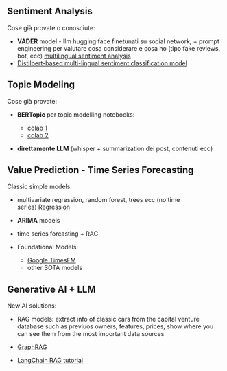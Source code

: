 ## Sentiment Analysis

Cose già provate o conosciute:
- **VADER** model
- llm hugging face finetunati su social network, + prompt engineering per valutare cosa considerare e cosa no (tipo fake reviews, bot, ecc)
[multilingual sentiment analysis](https://huggingface.co/tabularisai/multilingual-sentiment-analysis)
- [Distilbert-based multi-lingual sentiment classification model](https://huggingface.co/tabularisai/multilingual-sentiment-analysis)

## Topic Modeling

Cose già provate:

- **BERTopic** per topic modelling notebooks:
  - [colab 1](https://colab.research.google.com/drive/1FieRA9fLdkQEGDIMYl0I3MCjSUKVF8C-?usp=sharing)
  - [colab 2](https://colab.research.google.com/drive/1ClTYut039t-LDtlcd-oQAdXWgcsSGTw9?usp=sharing)

- **direttamente LLM** (whisper + summarization dei post, contenuti ecc)

## Value Prediction - Time Series Forecasting
Classic simple models:
- multivariate regression, random forest, trees ecc (no time series) [Regression](https://github.com/gaurav21s/CarPricePrediction/blob/main/Predictive%20Model.ipynb)

- **ARIMA** models
- time series forcasting + RAG
- Foundational Models:
  - [Google TimesFM](https://huggingface.co/google/timesfm-1.0-200m)
  - other SOTA models


## Generative AI + LLM
New AI solutions: 

- RAG models: extract info of classic cars from the capital venture database such as previuos owners, features, prices, show where you can see them from the most important data sources

- [GraphRAG](https://python.langchain.com/docs/tutorials/graph/)
- [LangChain RAG tutorial](https://python.langchain.com/docs/tutorials/rag/)
